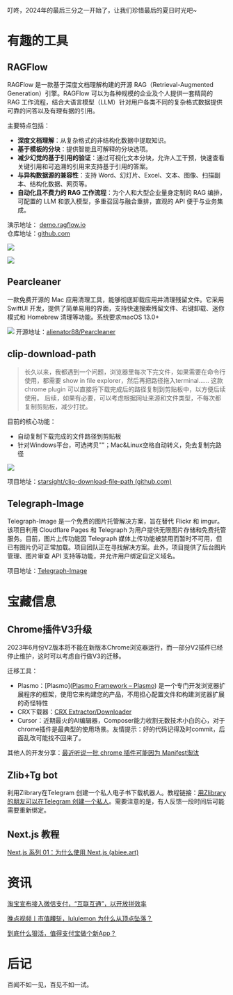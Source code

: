 叮咚，2024年的最后三分之一开始了，让我们珍惜最后的夏日时光吧~

# 有趣的工具
## RAGFlow
RAGFlow 是一款基于深度文档理解构建的开源 RAG（Retrieval-Augmented Generation）引擎。RAGFlow 可以为各种规模的企业及个人提供一套精简的 RAG 工作流程，结合大语言模型（LLM）针对用户各类不同的复杂格式数据提供可靠的问答以及有理有据的引用。

主要特点包括：
- **深度文档理解**：从复杂格式的非结构化数据中提取知识。
- **基于模板的分块**：提供智能且可解释的分块选项。
- **减少幻觉的基于引用的验证**：通过可视化文本分块，允许人工干预，快速查看关键引用和可追溯的引用来支持基于引用的答案。
- **与异构数据源的兼容性**：支持 Word、幻灯片、Excel、文本、图像、扫描副本、结构化数据、网页等。
- **自动化且不费力的 RAG 工作流程**：为个人和大型企业量身定制的 RAG 编排，可配置的 LLM 和嵌入模型，多重召回与融合重排，直观的 API 便于与业务集成。

演示地址： [demo.ragflow.io](https://demo.ragflow.io/)  
仓库地址：[github.com](https://github.com/infiniflow/ragflow)

![](https://i.imgur.com/rBX4U1v.png)

![](https://i.imgur.com/8ZuX1HF.png)

## Pearcleaner
一款免费开源的 Mac 应用清理工具，能够彻底卸载应用并清理残留文件。它采用 SwiftUI 开发，提供了简单易用的界面，支持快速搜索残留文件、右键卸载、迷你模式和 Homebrew 清理等功能。系统要求macOS 13.0+

![](https://i.imgur.com/mWKqgqk.png)
开源地址：[alienator88/Pearcleaner](https://github.com/alienator88/Pearcleaner?tab=readme-ov-file)

## clip-download-path

>长久以来，我都遇到一个问题，浏览器里每次下完文件，如果需要在命令行使用，都需要 show in file explorer，然后再把路径拖入terminal……
这款chrome plugin 可以直接将下载完成后的路径复制到剪贴板中，以方便后续使用。
后续，如果有必要，可以考虑根据网址来源和文件类型，不每次都复制剪贴板，减少打扰。

目前的核心功能：
- 自动复制下载完成的文件路径到剪贴板
- 针对Windows平台，可选拷贝""；Mac&Linux空格自动转义，免去复制完路径

![](https://i.imgur.com/duYcvDW.png)

项目地址：[starsight/clip-download-file-path (github.com)](https://github.com/starsight/clip-download-file-path)
## Telegraph-Image

Telegraph-Image 是一个免费的图片托管解决方案，旨在替代 Flickr 和 imgur。该项目利用 Cloudflare Pages 和 Telegraph 为用户提供无限图片存储和免费托管服务。目前，图片上传功能因 Telegraph 媒体上传功能被禁用而暂时不可用，但已有图片仍可正常加载。项目团队正在寻找解决方案。此外，项目提供了后台图片管理、图片审查 API 支持等功能，并允许用户绑定自定义域名。

项目地址：[Telegraph-Image](https://github.com/cf-pages/Telegraph-Image)

# 宝藏信息

## Chrome插件V3升级
2023年6月份V2版本将不能在新版本Chrome浏览器运行，而一部分V2插件已经停止维护，这时可以考虑自行做V3的迁移。

迁移工具：
- Plasmo：[Plasmo]([Plasmo Framework – Plasmo](https://docs.plasmo.com/framework)) 是一个专门开发浏览器扩展程序的框架，使用它来构建您的产品，不用担心配置文件和构建浏览器扩展的奇怪特性
- CRX下载器：[CRX Extractor/Downloader](https://chromewebstore.google.com/detail/crx-extractordownloader/ajkhmmldknmfjnmeedkbkkojgobmljda?hl=zh&pli=1)
- Cursor：近期最火的AI编辑器，Composer能力收割无数技术小白的心，对于chrome插件是最典型的使用场景。友情提示：好的代码记得及时commit，后面乱改可能找不回来了。

其他人的开发分享：[最近听说一批 chrome 插件可能因为 Manifest淘汰](https://m.okjike.com/originalPosts/66c6343f59d1a984c64082f8?s=eyJ1IjoiNTc3N2ExMjg5MDVlODUxMjAwMzhiNTIxIn0%3D&utm_source=wechat_session)

## Zlib+Tg bot
利用Zlibrary在Telegram 创建一个私人电子书下载机器人。教程链接：[用Zlibrary的朋友可以在Telegram 创建一个私人](https://m.okjike.com/originalPosts/66d5c89ee6e319dfec2017df?s=eyJ1IjoiNTc3N2ExMjg5MDVlODUxMjAwMzhiNTIxIiwiZCI6MX0%3D&utm_source=wechat_session)。需要注意的是，有人反馈一段时间后可能需要重新绑定。

## Next.js 教程
[Next.js 系列 01：为什么使用 Next.js (abiee.art)](https://abiee.art/articles/next-js-01/)

# 资讯

[淘宝宣布接入微信支付，“互联互通”，以开放拼效率 ](https://mp.weixin.qq.com/s/Blxtb4OroKjr7hE62foDJA)

[晚点视频丨市值腰斩，lululemon 为什么从顶点坠落？](https://mp.weixin.qq.com/s/VyrJBY73hx4BBvtJHdk0ng)

[到底什么狠活，值得支付宝做个新App？](https://mp.weixin.qq.com/s/FfAdeBwkAlbKM7Xz-prN9Q)
# 后记
百闻不如一见，百见不如一试。
